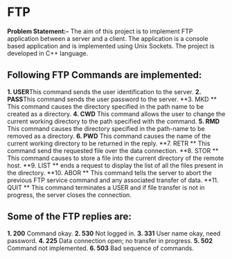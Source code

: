 # FTP
**Problem Statement:-** The aim of this project is to implement FTP application between a server and a client. The application is a console based application and is implemented using Unix Sockets. The project is developed in C++ language.

## Following FTP Commands are implemented:
**1.	USER**This command sends the user identification to the server.
**2.	PASS**This command sends the user password to the server.
**3.  MKD **  This command causes the directory specified in the path name to be created as a directory.
**4.	CWD** This command allows the user to change the current working directory to the path specified with the command.
**5.	RMD** This command causes the directory specified in the path-name to be removed as a directory.
**6.	PWD** This command causes the name of the current working directory to be returned in the reply.
**7.	RETR ** This command send the requested file over the data connection.
**8.	STOR ** This command causes to store a file into the current directory of the remote host.
**9.	LIST ** ends a request to display the list of all the files present in the directory.
**10.	ABOR ** This command tells the server to abort the previous FTP service command and any associated transfer of data.
**11.	QUIT ** This command terminates a USER and if file transfer is not in progress, the server closes the connection.

## Some of the FTP replies are:
**1.	200**	  Command okay.
**2.	530** 	Not logged in.
**3.	331** 	User name okay, need password.
**4.	225** 	Data connection open; no transfer in progress.
**5.	502** 	Command not implemented.
**6.	503** 	Bad sequence of commands.
